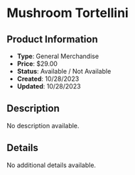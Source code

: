 # Mushroom Tortellini

## Product Information
- **Type**: General Merchandise
- **Price**: $29.00
- **Status**: Available / Not Available
- **Created**: 10/28/2023
- **Updated**: 10/28/2023

## Description
No description available.



## Details
No additional details available.
